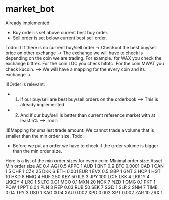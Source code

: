 # market_bot





Already implemented:
- Buy order is set above current best buy order.
- Sell order is set below current best sell order.

Todo:
I) If there is no current buy/sell order -> Checkout the best buy/sell price on other exchange
-> The exchange we will have to check is depending on the coin we are trading. For example. for WAX you check the exchange bittrex. For the coin LOC you check hitbtc. For the coin MWAT you check kucoin.
--> We will have a mapping for the every coin and its exchange. +




II)Order is relevant:
- 1) If our buy/sell are best buy/sell orders on the orderbook --> This is already implemented
- 2) And if our buy/sell is better than current reference market with at least 5% --> Todo


III)Mapping for smallest trade amount:
We cannot trade a volume that is smaller than the min order size.
Todo:
- Before we put an order we have to check if the order volume is bigger than the min order size.

Here is a list of the min order sizes for every coin:
Minimal order size:
Asset
Min order size
AE	0.4
AGI	0.5
APPC	1
AUD	1
BNT	0.2
BTC	0.0001
CAD	1
CAN	1.5
CHF	1
CZK	25
DKK	6
ETH	0.001
EUR	1
EVX	0.5
GBP	1
GNT	3
HCP	1
HGT	10
HKD	8
HMQ	4
HUF	250
KEY	50
ILS	3
JPY	100
LC	5
LKK	4
LKK1Y	4
LKK2Y	4
LRC	1.5
LTC	0.01
MCO	0.1
MXN 20
NOK 7
NZD 1
OMG	0.1
PKT	1
POW	1
PPT	0.04
PLN 3
REP
0.03
RUB	50
SEK	7
SGD	1
SLR	2
SNM	7
TIME	0.04
TRY	3
USD	1
XAG	0.04
XAU	0.002
XPD	0.002
XPT	0.002
ZAR	10
ZRX	1
